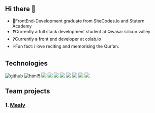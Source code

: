 ## Hi there 👋

 - 👯FrontEnd-Development graduate from SheCodes.io and Stutern Academy
 - ❓Currently a full stack development student at Qwasar silicon valley
 - ❓Currently a front end developer at colab.io 
 - ⚡Fun fact: i love reciting and memorising the Qur'an.

## Technologies

![github](https://img.shields.io/badge/GitHub-000000?style=for-the-badge&logo=GitHub&logoColor=white)
![html5](https://img.shields.io/badge/html5-red?style=for-the-badge&logo=html5&logoColor=white)
![](https://img.shields.io/badge/css3-1572B6?style=for-the-badge&logo=css3&logoColor=white)
![](https://img.shields.io/badge/sass-F4C2C2?style=for-the-badge&logo=Sass&logoColor=CC6699)
![](https://img.shields.io/badge/bootstrap-C2C2F4?style=for-the-badge&logo=Bootstrap&logoColor=7952B3)
![](https://img.shields.io/badge/javascript-F7DF1E?style=for-the-badge&logo=javascript&logoColor=black)
![](https://img.shields.io/badge/react-002D62?style=for-the-badge&logo=React&logoColor=61DAFB)
![](https://img.shields.io/badge/-1F305E?style=for-the-badge&logo=C&logoColor=A8B9CC)
![](https://img.shields.io/badge/ruby-FFC0CB?style=for-the-badge&logo=Ruby&logoColor=CC342D)
![](https://img.shields.io/badge/sinatra-006A4E?style=for-the-badge&logo=Rubysinatra&logoColor=000000)

## Team projects

### **1. [Mealy](https://github.com/Stutern-Project-23/Group-3-Mealy-Project-Team-4A/tree/dev)**




